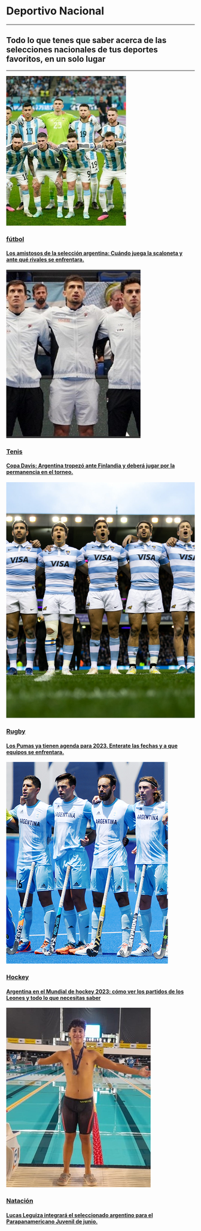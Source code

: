 <!DOCTYPE html>
<html lang="en">
<head>
    <meta charset="UTF-8">
    <meta http-equiv="X-UA-Compatible" content="IE=edge">
    <meta name="viewport" content="width=device-width, initial-scale=1.0">
    <link rel="stylesheet" href="estilodeporte.css">
    <link rel="preconnect" href="https://fonts.googleapis.com">
    <link rel="preconnect" href="https://fonts.gstatic.com" crossorigin>
    <link href="https://fonts.googleapis.com/css2?family=Anton&family=Saira+Condensed:wght@300&display=swap" rel="stylesheet">
    <title>Deportivo Nacional</title>
</head>
<body>
    <div class="Titulo">
        <h1>Deportivo Nacional</h1>
    </div>
    <hr>
    <div class="Subtitulo">
        <h2>Todo lo que tenes que saber acerca de las selecciones nacionales de tus deportes favoritos, en un solo lugar</h2>
    </div>
    <hr>
    <div class="noticias">
    <div class="Tarjeta">
        <div class="MarcoTarjeta">
        <a href="/indexfutbol.html">
        <div class="img">
            <img src="scaloneta2.jpg" alt="Scaloni">
        </div>
        <div class="TextTarjeta" class="Enlace">
            <h3>fútbol</h3>
            <h4>Los amistosos de la selección argentina: Cuándo juega la scaloneta y ante qué rivales se enfrentara.</h4>
        </div>
        </a>
        </div>
    </div>
    <div class="Tarjeta">
        <div class="MarcoTarjeta">
        <a href="/indextenis.html">
        <div class="img">
            <img src="tenis2.jpg" alt="Jugadores Argentinos">
        </div>
        <div class="TextTarjeta">
            <h3>Tenis</h3>
            <h4>Copa Davis: Argentina tropezó ante Finlandia y deberá jugar por la permanencia en el torneo.</h4>
        </div>
        </a>
        </div>
    </div>
    <div class="Tarjeta">
        <div class="MarcoTarjeta">
        <a href="/indexrugby.html">
        <div class="img">
            <img src="pumas.jpg" alt="Los Pumas">
        </div>
        <div class="TextTarjeta">
            <h3>Rugby</h3>
            <h4>Los Pumas ya tienen agenda para 2023. Enterate las fechas y a que equipos se enfrentara.</h4>
        </div>
        </a>
        </div>
    </div>
    <div class="Tarjeta">
        <div class="MarcoTarjeta">
        <a href="/indexhockey.html">
        <div class="img">
            <img src="leones2.png" alt="Los Leones">
        </div>
        <div class="TextTarjeta">
            <h3>Hockey</h3>
            <h4>Argentina en el Mundial de hockey 2023: cómo ver los partidos de los Leones y todo lo que necesitas saber</h4>
        </div>
        </a>
        </div>
    </div>
    <div class="Tarjeta">
        <div class="MarcoTarjeta">
        <a href="/indexnatacion.html">
        <div class="img">
            <img src="natacion2.jpg" alt="Lucas Leguiza">
        </div>
        <div class="TextTarjeta">
            <h3>Natación</h3>
            <h4>Lucas Leguiza integrará el seleccionado argentino para el Parapanamericano Juvenil de junio.</h4>
        </div>
        </a>
        </div>
    </div>
    </div>
    
</body>
</html>
